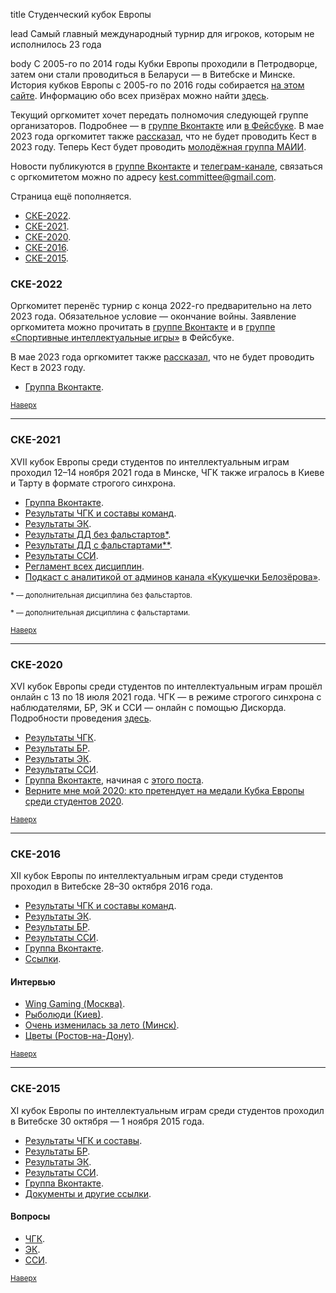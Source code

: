 title
Студенческий кубок Европы

lead
Самый главный международный турнир для игроков, которым не исполнилось 23 года

body
С 2005-го по 2014 годы Кубки Европы проходили в Петродворце, затем они стали проводиться в Беларуси — в Витебске и Минске. История кубков Европы с 2005-го по 2016 годы собирается [на этом сайте](http://windflower.spb.ru/ke/). Информацию обо всех призёрах можно найти [здесь](https://docs.google.com/spreadsheets/d/1UEchKnnrZBZPJ3quBJl8NYqwGjz2t5ewQEsWLP96p0U/edit?usp=sharing).

Текущий оргкомитет хочет передать полномочия следующей группе организаторов. Подробнее — в [группе Вконтакте](https://vk.com/studentseuro?w=wall-141442751_3017) или [в Фейсбуке](https://www.facebook.com/groups/chgk.global/posts/2202174486612501/). В мае 2023 года оргкомитет также [рассказал](https://vk.com/wall-141442751_3019), что не будет проводить Кест в 2023 году. Теперь Кест будет проводить [молодёжная группа МАИИ](https://www.maii.li/p/who#youth).

Новости публикуются в [группе Вконтакте](https://vk.com/studentseuro) и [телеграм-канале](https://t.me/studeuro), связаться с оргкомитетом можно по адресу <kest.committee@gmail.com>.

<a name="atop"></a>Страница ещё пополняется.

- [СКЕ-2022](#2022).
- [СКЕ-2021](#2021).
- [СКЕ-2020](#2020).
- [СКЕ-2016](#2016).
- [СКЕ-2015](#2015).

### СКЕ-2022<a name="2022"></a>

Оргкомитет перенёс турнир с конца 2022-го предварительно на лето 2023 года. Обязательное условие — окончание войны. Заявление оргкомитета можно прочитать в [группе Вконтакте](https://vk.com/studentseuro?w=wall-141442751_3017) и в [группе «Спортивные интеллектуальные игры»](https://www.facebook.com/groups/chgk.global/posts/2202174486612501/) в Фейсбуке.

В мае 2023 года оргкомитет также [рассказал](https://vk.com/wall-141442751_3019), что не будет проводить Кест в 2023 году.

- [Группа Вконтакте](https://vk.com/studentseuro).

<small>[Наверх](#atop)</small>

--------

### СКЕ-2021 <a name="2021"></a>

XVII кубок Европы среди студентов по интеллектуальным играм проходил 12–14 ноября 2021 года в Минске, ЧГК также игралось в Киеве и Тарту в формате строгого синхрона.

- [Группа Вконтакте](https://vk.com/studentseuro).
- [Результаты ЧГК и составы команд](https://rating.chgk.info/tournament/7440).
- [Результаты ЭК](https://docs.google.com/spreadsheets/d/1DCCHWJMVx54TjwH7cUxDcYIbIx3Ay8jSk4HonL7Hfig/edit#gid=896837377).
- [Результаты ДД без фальстартов](https://docs.google.com/spreadsheets/d/1L7FZSM0_Pm0iaLYn4ZHL4MNr3y-xRWGSaYKeD1w3DJI/edit#gid=1049830968)[*](#ddwith).
- [Результаты ДД с фальстартами](https://docs.google.com/spreadsheets/d/1QKiA8CXIWPWoaBhfRr9H32Vq7jg8_6OEFICMETsL7y8/edit#gid=1049830968)[**](#ddwithout).
- [Результаты ССИ](https://docs.google.com/spreadsheets/d/1se1HH0D2IqxSEWficJk_aA41Qe6L75hpib2Wqy-rCOo/edit#gid=1434768756).
- [Регламент всех дисциплин](https://docs.google.com/document/d/1FlEBU7-_GKH2T7VTN9QSWj6EDw7cAOSWbTLmgQxThMI/pub).
- [Подкаст с аналитикой от админов канала «Кукушечки Белозёрова»](https://t.me/chgk_anal/9356).

<a name="ddwith"></a><small>\* — дополнительная дисциплина без фальстартов.</small>

<a name="ddwithout"></a><small>\* — дополнительная дисциплина с фальстартами.</small>

<small>[Наверх](#atop)</small>

--------

### СКЕ-2020 <a name="2020"></a>

XVI кубок Европы среди студентов по интеллектуальным играм прошёл онлайн с 13 по 18 июля 2021 года. ЧГК — в режиме строгого синхрона с наблюдателями, БР, ЭК и ССИ — онлайн с помощью Дискорда. Подробности проведения [здесь](https://vk.com/@studentseuro-apdeity-po-onlain-kestu).

- [Результаты ЧГК](https://rating.chgk.info/tournament/7262).
- [Результаты БР](https://docs.google.com/spreadsheets/d/19KQN-FjuvuPzbSoTJlIUNJilP7SlJ8rDS9SdmTKOu98/edit#gid=625054414).
- [Результаты ЭК](https://docs.google.com/spreadsheets/d/1RMNcP78Us0H77rJMpa3dQdkIa1hbbAHrjpV1aNsQkuQ/edit#gid=822985537).
- [Результаты ССИ](https://docs.google.com/spreadsheets/d/11aBgJ8gCsr2ZBPOxFY-aD_lp82ipO4ccv24fKFUPBok/edit#gid=1326618549).
- [Группа Вконтакте](https://vk.com/studentseuro), начиная с [этого поста](https://vk.com/studentseuro?w=wall-141442751_2196).
- [Верните мне мой 2020: кто претендует на медали Кубка Европы среди студентов 2020](https://teletype.in/@studchr/ske-2020).

<small>[Наверх](#atop)</small>

--------

### СКЕ-2016 <a name="2016"></a>

XII кубок Европы по интеллектуальным играм среди студентов проходил в Витебске 28–30 октября 2016 года.

- [Результаты ЧГК и составы команд](https://rating.chgk.info/tournament/3999).
- [Результаты ЭК](http://windflower.spb.ru/ke/2016/results/erudit.html).
- [Результаты БР](http://windflower.spb.ru/ke/2016/results/brain.html).
- [Результаты ССИ](http://windflower.spb.ru/ke/2016/results/svoyak.html).
- [Группа Вконтакте](https://vk.com/kest16).
- [Ссылки](http://windflower.spb.ru/ke/2016/index.html).

#### Интервью

- [Wing Gaming (Москва)](https://vk.com/kest16?w=page-126700275_53021053).
- [Рыболюди (Киев)](https://vk.com/kest16?w=page-126700275_53028034).
- [Очень изменилась за лето (Минск)](https://vk.com/kest16?w=page-126700275_53033345).
- [Цветы (Ростов-на-Дону)](https://vk.com/kest16?w=page-126700275_53079327).

<small>[Наверх](#atop)</small>

--------

### СКЕ-2015 <a name="2015"></a>

XI кубок Европы по интеллектуальным играм среди студентов проходил в Витебске 30 октября — 1 ноября 2015 года.

- [Результаты ЧГК и составы](https://rating.chgk.info/tournament/3563).
- [Результаты БР](http://windflower.spb.ru/ke/2015/results/brain.html).
- [Результаты ЭК](http://windflower.spb.ru/ke/2015/results/erudit.html).
- [Результаты ССИ](http://windflower.spb.ru/ke/2015/results/svoyak.html).
- [Группа Вконтакте](https://vk.com/ske2015).
- [Документы и другие ссылки](http://windflower.spb.ru/ke/2015/index.html).

#### Вопросы

- [ЧГК](https://db.chgk.info/tour/euro15st).
- [ЭК](http://db.chgk.info/tour/eu15stek).
- [ССИ](http://db.chgk.info/tour/eu15stsv).

<small>[Наверх](#atop)</small>

